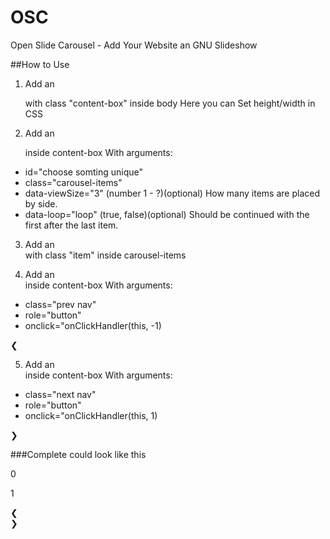 # OSC
Open Slide Carousel - Add Your Website an GNU Slideshow 

##How to Use
1. Add an <div> with class "content-box" inside body
   Here you can Set height/width in CSS
   
   <div class="content-box">
    
   </div>
   
2. Add an <div> inside content-box
  With arguments:
 - id="choose somting unique"
 - class="carousel-items"
 - data-viewSize="3" (number 1 - ?)(optional)
   How many items are placed by side. 
 - data-loop="loop" (true, false)(optional)
   Should be continued with the first after the last item.
  
  <div id="YOURSlide" class="carousel-items" data-viewSize="3" data-loop="false">
    
  </div>
  
3. Add an <div> with class "item" inside carousel-items
  
  <div class="item">
	    <!--put your stuff inside -->					
	</div>
  
4. Add an <div> inside content-box
  With arguments:
 - class="prev nav"
 - role="button"
 - onclick="onClickHandler(this, -1)
  
  <div class="prev nav" role="button" onclick="onClickHandler(this, -1)">
      &#10094;
  </div>
  
5. Add an <div> inside content-box
  With arguments:
 - class="next nav"
 - role="button"
 - onclick="onClickHandler(this, 1)
  
  <div class="next nav" role="button" onclick="onClickHandler(this, 1)">
      &#10095;
  </div>
  
###Complete could look like this
<div class="content-box">
		<div id="slide_StoE" class="carousel-items" data-viewSize="3" data-loop="false">
				<div class="item">
					<p>0</p>
					<!--put your stuff inside -->					
				</div>
				<div class="item">
					<p>1</p>
					<!--put your stuff inside -->
				</div>
        <!--...-->
		</div>
		<div class="prev nav" role="button" onclick="onClickHandler(this, -1)">&#10094;</div>
		<div class="next nav" role="button" onclick="onClickHandler(this, 1)">&#10095;</div>
</div>
  
